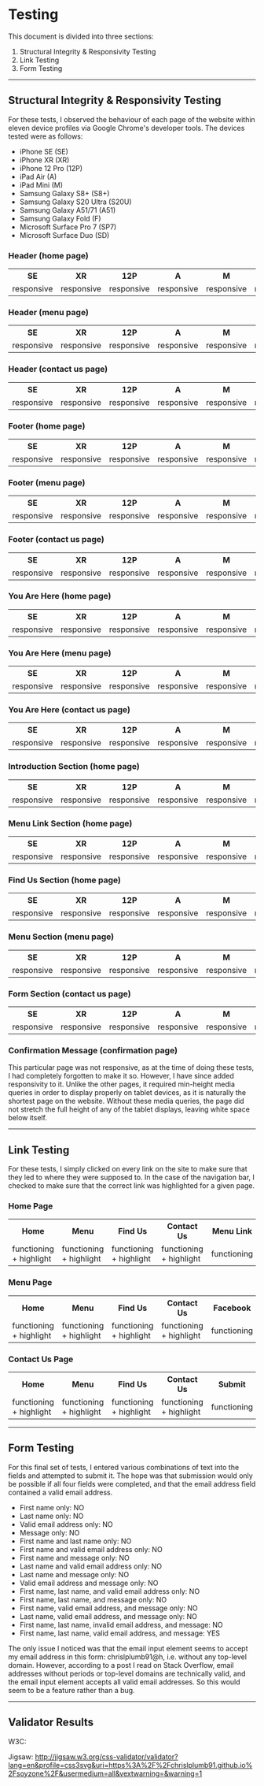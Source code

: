 # Testing

This document is divided into three sections:
<ol>
    <li>Structural Integrity & Responsivity Testing</li>
    <li>Link Testing</li>
    <li>Form Testing</li>
</ol>
<hr>

## Structural Integrity & Responsivity Testing
For these tests, I observed the behaviour of each page of the website within eleven device profiles via Google Chrome's developer tools. The devices tested were as follows:
<ul>
    <li>iPhone SE (SE)</li>
    <li>iPhone XR (XR)</li>
    <li>iPhone 12 Pro (12P)</li>
    <li>iPad Air (A)</li>
    <li>iPad Mini (M)</li>
    <li>Samsung Galaxy S8+ (S8+)</li>
    <li>Samsung Galaxy S20 Ultra (S20U)</li>
    <li>Samsung Galaxy A51/71 (A51)</li>
    <li>Samsung Galaxy Fold (F)</li>
    <li>Microsoft Surface Pro 7 (SP7)</li>
    <li>Microsoft Surface Duo (SD)</li>
</ul>

### Header (home page)

<table>
    <tr> <th>SE</th> <th>XR</th> <th>12P</th> <th>A</th> <th>M</th> <th>S8+</th> <th>S20U</th> <th>A51</th> <th>F</th> <th>SP7</th> <th>SD</th> </tr>
    <tr> <td>responsive</td> <td>responsive</td> <td>responsive</td> <td>responsive</td> <td>responsive</td> <td>responsive</td> <td>responsive</td> <td>responsive</td> <td>responsive</td> <td>responsive</td> <td>responsive</td> </tr>
</table>

### Header (menu page)

<table>
    <tr> <th>SE</th> <th>XR</th> <th>12P</th> <th>A</th> <th>M</th> <th>S8+</th> <th>S20U</th> <th>A51</th> <th>F</th> <th>SP7</th> <th>SD</th> </tr>
    <tr> <td>responsive</td> <td>responsive</td> <td>responsive</td> <td>responsive</td> <td>responsive</td> <td>responsive</td> <td>responsive</td> <td>responsive</td> <td>responsive</td> <td>responsive</td> <td>responsive</td> </tr>
</table>

### Header (contact us page)

<table>
    <tr> <th>SE</th> <th>XR</th> <th>12P</th> <th>A</th> <th>M</th> <th>S8+</th> <th>S20U</th> <th>A51</th> <th>F</th> <th>SP7</th> <th>SD</th> </tr>
    <tr> <td>responsive</td> <td>responsive</td> <td>responsive</td> <td>responsive</td> <td>responsive</td> <td>responsive</td> <td>responsive</td> <td>responsive</td> <td>responsive</td> <td>responsive</td> <td>responsive</td> </tr>
</table>

### Footer (home page)

<table>
    <tr> <th>SE</th> <th>XR</th> <th>12P</th> <th>A</th> <th>M</th> <th>S8+</th> <th>S20U</th> <th>A51</th> <th>F</th> <th>SP7</th> <th>SD</th> </tr>
    <tr> <td>responsive</td> <td>responsive</td> <td>responsive</td> <td>responsive</td> <td>responsive</td> <td>responsive</td> <td>responsive</td> <td>responsive</td> <td>responsive</td> <td>responsive</td> <td>responsive</td> </tr>
</table>

### Footer (menu page)

<table>
    <tr> <th>SE</th> <th>XR</th> <th>12P</th> <th>A</th> <th>M</th> <th>S8+</th> <th>S20U</th> <th>A51</th> <th>F</th> <th>SP7</th> <th>SD</th> </tr>
    <tr> <td>responsive</td> <td>responsive</td> <td>responsive</td> <td>responsive</td> <td>responsive</td> <td>responsive</td> <td>responsive</td> <td>responsive</td> <td>responsive</td> <td>responsive</td> <td>responsive</td> </tr>
</table>

### Footer (contact us page)

<table>
    <tr> <th>SE</th> <th>XR</th> <th>12P</th> <th>A</th> <th>M</th> <th>S8+</th> <th>S20U</th> <th>A51</th> <th>F</th> <th>SP7</th> <th>SD</th> </tr>
    <tr> <td>responsive</td> <td>responsive</td> <td>responsive</td> <td>responsive</td> <td>responsive</td> <td>responsive</td> <td>responsive</td> <td>responsive</td> <td>responsive</td> <td>responsive</td> <td>responsive</td> </tr>
</table>

### You Are Here (home page)

<table>
    <tr> <th>SE</th> <th>XR</th> <th>12P</th> <th>A</th> <th>M</th> <th>S8+</th> <th>S20U</th> <th>A51</th> <th>F</th> <th>SP7</th> <th>SD</th> </tr>
    <tr> <td>responsive</td> <td>responsive</td> <td>responsive</td> <td>responsive</td> <td>responsive</td> <td>responsive</td> <td>responsive</td> <td>responsive</td> <td>responsive</td> <td>responsive</td> <td>responsive</td> </tr>
</table>

### You Are Here (menu page)

<table>
    <tr> <th>SE</th> <th>XR</th> <th>12P</th> <th>A</th> <th>M</th> <th>S8+</th> <th>S20U</th> <th>A51</th> <th>F</th> <th>SP7</th> <th>SD</th> </tr>
    <tr> <td>responsive</td> <td>responsive</td> <td>responsive</td> <td>responsive</td> <td>responsive</td> <td>responsive</td> <td>responsive</td> <td>responsive</td> <td>responsive</td> <td>responsive</td> <td>responsive</td> </tr>
</table>

### You Are Here (contact us page)

<table>
    <tr> <th>SE</th> <th>XR</th> <th>12P</th> <th>A</th> <th>M</th> <th>S8+</th> <th>S20U</th> <th>A51</th> <th>F</th> <th>SP7</th> <th>SD</th> </tr>
    <tr> <td>responsive</td> <td>responsive</td> <td>responsive</td> <td>responsive</td> <td>responsive</td> <td>responsive</td> <td>responsive</td> <td>responsive</td> <td>responsive</td> <td>responsive</td> <td>responsive</td> </tr>
</table>

### Introduction Section (home page)

<table>
    <tr> <th>SE</th> <th>XR</th> <th>12P</th> <th>A</th> <th>M</th> <th>S8+</th> <th>S20U</th> <th>A51</th> <th>F</th> <th>SP7</th> <th>SD</th> </tr>
    <tr> <td>responsive</td> <td>responsive</td> <td>responsive</td> <td>responsive</td> <td>responsive</td> <td>responsive</td> <td>responsive</td> <td>responsive</td> <td>responsive</td> <td>responsive</td> <td>responsive</td> </tr>
</table>

### Menu Link Section (home page)

<table>
    <tr> <th>SE</th> <th>XR</th> <th>12P</th> <th>A</th> <th>M</th> <th>S8+</th> <th>S20U</th> <th>A51</th> <th>F</th> <th>SP7</th> <th>SD</th> </tr>
    <tr> <td>responsive</td> <td>responsive</td> <td>responsive</td> <td>responsive</td> <td>responsive</td> <td>responsive</td> <td>responsive</td> <td>responsive</td> <td>responsive</td> <td>responsive</td> <td>responsive</td> </tr>
</table>

### Find Us Section (home page)

<table>
    <tr> <th>SE</th> <th>XR</th> <th>12P</th> <th>A</th> <th>M</th> <th>S8+</th> <th>S20U</th> <th>A51</th> <th>F</th> <th>SP7</th> <th>SD</th> </tr>
    <tr> <td>responsive</td> <td>responsive</td> <td>responsive</td> <td>responsive</td> <td>responsive</td> <td>responsive</td> <td>responsive</td> <td>responsive</td> <td>responsive</td> <td>responsive</td> <td>responsive</td> </tr>
</table>

### Menu Section (menu page)

<table>
    <tr> <th>SE</th> <th>XR</th> <th>12P</th> <th>A</th> <th>M</th> <th>S8+</th> <th>S20U</th> <th>A51</th> <th>F</th> <th>SP7</th> <th>SD</th> </tr>
    <tr> <td>responsive</td> <td>responsive</td> <td>responsive</td> <td>responsive</td> <td>responsive</td> <td>responsive</td> <td>responsive</td> <td>responsive</td> <td>responsive</td> <td>responsive</td> <td>responsive</td> </tr>
</table>

### Form Section (contact us page)

<table>
    <tr> <th>SE</th> <th>XR</th> <th>12P</th> <th>A</th> <th>M</th> <th>S8+</th> <th>S20U</th> <th>A51</th> <th>F</th> <th>SP7</th> <th>SD</th> </tr>
    <tr> <td>responsive</td> <td>responsive</td> <td>responsive</td> <td>responsive</td> <td>responsive</td> <td>responsive</td> <td>responsive</td> <td>responsive</td> <td>responsive</td> <td>responsive</td> <td>responsive</td> </tr>
</table>

### Confirmation Message (confirmation page)

This particular page was not responsive, as at the time of doing these tests, I had completely forgotten to make it so. However, I have since added responsivity to it. Unlike the other pages, it required min-height media queries in order to display properly on tablet devices, as it is naturally the shortest page on the website. Without these media queries, the page did not stretch the full height of any of the tablet displays, leaving white space below itself.
<hr>

## Link Testing

For these tests, I simply clicked on every link on the site to make sure that they led to where they were supposed to. In the case of the navigation bar, I checked to make sure that the correct link was highlighted for a given page.

### Home Page

<table>
    <tr> <th>Home</th> <th>Menu</th> <th>Find Us</th> <th>Contact Us</th> <th>Menu Link</th> <th>Facebook</th> <th>Twitter</th> <th>Instagram</th> <th>Youtube</th> </tr>
    <tr> <td>functioning + highlight</td> <td>functioning + highlight</td> <td>functioning + highlight</td> <td>functioning + highlight</td> <td>functioning</td> <td>functioning</td> <td>functioning</td> <td>functioning</td> <td>functioning</td> </tr>
</table>

### Menu Page

<table>
    <tr> <th>Home</th> <th>Menu</th> <th>Find Us</th> <th>Contact Us</th> <th>Facebook</th> <th>Twitter</th> <th>Instagram</th> <th>Youtube</th> </tr>
    <tr> <td>functioning + highlight</td> <td>functioning + highlight</td> <td>functioning + highlight</td> <td>functioning + highlight</td> <td>functioning</td> <td>functioning</td> <td>functioning</td> <td>functioning</td> </tr>
</table>

### Contact Us Page

<table>
    <tr> <th>Home</th> <th>Menu</th> <th>Find Us</th> <th>Contact Us</th> <th>Submit</th> <th>Facebook</th> <th>Twitter</th> <th>Instagram</th> <th>Youtube</th> </tr>
    <tr> <td>functioning + highlight</td> <td>functioning + highlight</td> <td>functioning + highlight</td> <td>functioning + highlight</td> <td>functioning</td> <td>functioning</td> <td>functioning</td> <td>functioning</td> <td>functioning</td> </tr>
</table>
<hr>

## Form Testing

For this final set of tests, I entered various combinations of text into the fields and attempted to submit it. The hope was that submission would only be possible if all four fields were completed, and that the email address field contained a valid email address.

<ul>
    <li>First name only: NO</li>
    <li>Last name only: NO</li>
    <li>Valid email address only: NO</li>
    <li>Message only: NO</li>
    <li>First name and last name only: NO</li>
    <li>First name and valid email address only: NO</li>
    <li>First name and message only: NO</li>
    <li>Last name and valid email address only: NO</li>
    <li>Last name and message only: NO</li>
    <li>Valid email address and message only: NO</li>
    <li>First name, last name, and valid email address only: NO</li>
    <li>First name, last name, and message only: NO</li>
    <li>First name, valid email address, and message only: NO</li>
    <li>Last name, valid email address, and message only: NO</li>
    <li>First name, last name, invalid email address, and message: NO</li>
    <li>First name, last name, valid email address, and message: YES</li>
</ul>

The only issue I noticed was that the email input element seems to accept my email address in this form: chrislplumb91@h, i.e. without any top-level domain. However, according to a post I read on Stack Overflow, email addresses without periods or top-level domains are technically valid, and the email input element accepts all valid email addresses. So this would seem to be a feature rather than a bug.
<hr>

## Validator Results

W3C:

Jigsaw: http://jigsaw.w3.org/css-validator/validator?lang=en&profile=css3svg&uri=https%3A%2F%2Fchrislplumb91.github.io%2Fsoyzone%2F&usermedium=all&vextwarning=&warning=1